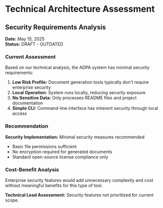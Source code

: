 # Technical Architecture Assessment

## Security Requirements Analysis

**Date:** May 15, 2025  
**Status:** DRAFT - OUTDATED  

### Current Assessment

Based on our technical analysis, the ADPA system has minimal security requirements:

1. **Low Risk Profile:** Document generation tools typically don't require enterprise security
2. **Local Operation:** System runs locally, reducing security exposure
3. **No Sensitive Data:** Only processes README files and project documentation
4. **Simple CLI:** Command-line interface has inherent security through local access

### Recommendation

**Security Implementation:** Minimal security measures recommended
- Basic file permissions sufficient
- No encryption required for generated documents
- Standard open-source license compliance only

### Cost-Benefit Analysis

Enterprise security features would add unnecessary complexity and cost without meaningful benefits for this type of tool.

**Technical Lead Assessment:** Security features not prioritized for current scope.
